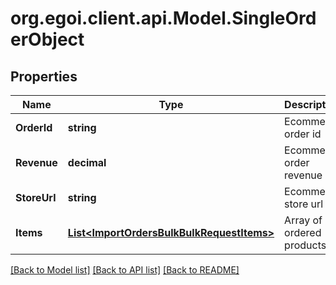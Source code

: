 
# org.egoi.client.api.Model.SingleOrderObject

## Properties

Name | Type | Description | Notes
------------ | ------------- | ------------- | -------------
**OrderId** | **string** | Ecommerce order id | 
**Revenue** | **decimal** | Ecommerce order revenue | 
**StoreUrl** | **string** | Ecommerce store url | 
**Items** | [**List&lt;ImportOrdersBulkBulkRequestItems&gt;**](ImportOrdersBulkBulkRequestItems.md) | Array of ordered products | 

[[Back to Model list]](../README.md#documentation-for-models)
[[Back to API list]](../README.md#documentation-for-api-endpoints)
[[Back to README]](../README.md)

